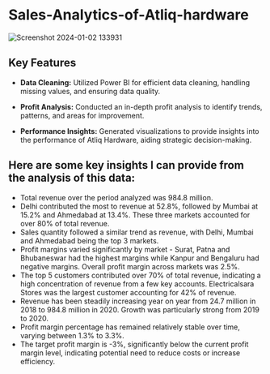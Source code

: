 # Sales-Analytics-of-Atliq-hardware

![Screenshot 2024-01-02 133931](https://github.com/rajmangesh/Sales-Analytics-of-Atliq-hardware/assets/95671470/a8320c1f-c3d3-4e97-9734-10843ea883f5)

## Key Features

- **Data Cleaning:** Utilized Power BI for efficient data cleaning, handling missing values, and ensuring data quality.

- **Profit Analysis:** Conducted an in-depth profit analysis to identify trends, patterns, and areas for improvement.

- **Performance Insights:** Generated visualizations to provide insights into the performance of Atliq Hardware, aiding strategic decision-making.


## Here are some key insights I can provide from the analysis of this data:

- Total revenue over the period analyzed was 984.8 million.
- Delhi contributed the most to revenue at 52.8%, followed by Mumbai at 15.2% and Ahmedabad at 13.4%. These three markets accounted for over 80% of total revenue.
- Sales quantity followed a similar trend as revenue, with Delhi, Mumbai and Ahmedabad being the top 3 markets.
- Profit margins varied significantly by market - Surat, Patna and Bhubaneswar had the highest margins while Kanpur and Bengaluru had negative margins. Overall profit margin 
  across markets was 2.5%.
- The top 5 customers contributed over 70% of total revenue, indicating a high concentration of revenue from a few key accounts. Electricalsara Stores was the largest 
  customer accounting for 42% of revenue.
- Revenue has been steadily increasing year on year from 24.7 million in 2018 to 984.8 million in 2020. Growth was particularly strong from 2019 to 2020.
- Profit margin percentage has remained relatively stable over time, varying between 1.3% to 3.3%.
- The target profit margin is -3%, significantly below the current profit margin level, indicating potential need to reduce costs or increase efficiency.
